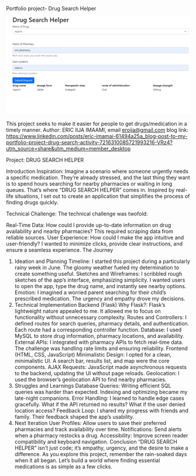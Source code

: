 Portfolio project- Drug Search Helper

![alt text](Screenshot_8-7-2024_124947_127.0.0.1.jpeg)

This project seeks to make it easier for people to get drugs/medication in a timely manner.
Author: ERIC IIJA IMAAMI, email eroija@gmail.com
blog link: https://www.linkedin.com/posts/eric-imamai-61494a25a_blog-post-to-my-portfolio-project-drug-search-activity-7216310085721993216-VRz4?utm_source=share&utm_medium=member_desktop

Project: DRUG SEARCH HELPER

Introduction
Inspiration: Imagine a scenario where someone urgently needs a specific medication. They’re already stressed, and the last thing they want is to spend hours searching for nearby pharmacies or waiting in long queues. That’s where “DRUG SEARCH HELPER” comes in. Inspired by real-life situations, I set out to create an application that simplifies the process of finding drugs quickly.

Technical Challenge: The technical challenge was twofold:

Real-Time Data: How could I provide up-to-date information on drug availability and nearby pharmacies? This required scraping data from reliable sources.
User Experience: How could I make the app intuitive and user-friendly? I wanted to minimize clicks, provide clear instructions, and ensure a seamless experience.
The Journey
1. Ideation and Planning
Timeline: I started this project during a particularly rainy week in June. The gloomy weather fueled my determination to create something useful.
Sketches and Wireframes: I scribbled rough sketches of the app’s interface, emphasizing simplicity. I wanted users to open the app, type the drug name, and instantly see nearby options.
Emotion: I imagined a worried parent searching for their child’s prescribed medication. The urgency and empathy drove my decisions.
2. Technical Implementation
Backend (Flask)
Why Flask?: Flask’s lightweight nature appealed to me. It allowed me to focus on functionality without unnecessary complexity.
Routes and Controllers: I defined routes for search queries, pharmacy details, and authentication. Each route had a corresponding controller function.
Database: I used MySQL to store drug information, pharmacy locations, and availability.
External APIs: I integrated with pharmacy APIs to fetch real-time data. The challenge was handling rate limits and ensuring reliability.
Frontend (HTML, CSS, JavaScript)
Minimalistic Design: I opted for a clean, minimalistic UI. A search bar, results list, and map were the core components.
AJAX Requests: JavaScript made asynchronous requests to the backend, updating the UI without page reloads.
Geolocation: I used the browser’s geolocation API to find nearby pharmacies.
3. Struggles and Learnings
Database Queries: Writing efficient SQL queries was harder than expected. Indexing and optimizing became my late-night companions.
Error Handling: I learned to handle edge cases gracefully. What if the API returned no results? What if the user denied location access?
Feedback Loop: I shared my progress with friends and family. Their feedback shaped the app’s usability.
4. Next Iteration
User Profiles: Allow users to save their preferred pharmacies and track availability over time.
Notifications: Send alerts when a pharmacy restocks a drug.
Accessibility: Improve screen reader compatibility and keyboard navigation.
Conclusion
“DRUG SEARCH HELPER” isn’t just code; it’s empathy, urgency, and the desire to make a difference. As you explore this project, remember the rain-soaked days when it all began. Let’s build a world where finding essential medications is as simple as a few clicks.